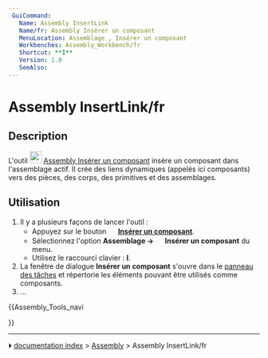 ```yaml
---
 GuiCommand:
   Name: Assembly InsertLink
   Name/fr: Assembly Insérer un composant
   MenuLocation: Assemblage , Insérer un composant
   Workbenches: Assembly_Workbench/fr
   Shortcut: **I**
   Version: 1.0
   SeeAlso: 
---
```


# Assembly InsertLink/fr

## Description

L\'outil <img alt="" src=images/Assembly_InsertLink.svg  style="width:24px;"> [Assembly Insérer un composant](Assembly_InsertLink/fr.md) insère un composant dans l\'assemblage actif. Il crée des liens dynamiques (appelés ici composants) vers des pièces, des corps, des primitives et des assemblages.



## Utilisation

1.  Il y a plusieurs façons de lancer l\'outil :
    -   Appuyez sur le bouton **<img src="images/Assembly_InsertLink.svg" width=16px> [Insérer un composant](Assembly_InsertLink/fr.md)**.
    -   Sélectionnez l\'option **Assemblage → <img src="images/Assembly_InsertLink.svg" width=16px> Insérer un composant** du menu.
    -   Utilisez le raccourci clavier : **I**.
2.  La fenêtre de dialogue **Insérer un composant** s\'ouvre dans le [panneau des tâches](Task_panel/fr.md) et répertorie les éléments pouvant être utilisés comme composants.
3.  \...





{{Assembly_Tools_navi

}}



---
⏵ [documentation index](../README.md) > [Assembly](Assembly_Workbench.md) > Assembly InsertLink/fr

